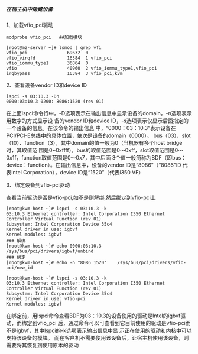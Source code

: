 ##### 在宿主机中隐藏设备

1、加载vfio_pci驱动
 ```
 modprobe vfio_pci   ##加载模块
 ```

 ```
 [root@mz-server ~]# lsmod | grep vfi
 vfio_pci               69632  0
 vfio_virqfd            16384  1 vfio_pci
 vfio_iommu_type1       36864  0
 vfio                   40960  2 vfio_iommu_type1,vfio_pci
 irqbypass              16384  3 vfio_pci,kvm
 ```

 2、查看设备vendor ID和device ID

 ```
 lspci -s 03:10.3 -Dn
 0000:03:10.3 0200: 8086:1520 (rev 01)
 ```

 在上面lspci命令行中，-D选项表示在输出信息中显示设备的domain，-n选项表示用数字的方式显示设
 备的vendor ID和device ID，-s选项表示仅显示后面指定的一个设备的信息。在该命令的输出信息
   中，“0000：03：10.3”表示设备在PCI/PCI-E总线中的具体位置，依次是设备的domain（0000）、
   bus（03）、slot（10）、function（3），其中domain的值一般为0（当机器有多个host bridge时，其取值范
   围是0~0xffff），bus的取值范围是0～0xff，slot取值范围是0～0x1f，function取值范围是0～0x7，其中后面
   3个值一般简称为BDF（即bus：device：function）。在输出信息中，设备的vendor ID是“8086”（“8086”ID
   代表Intel Corporation），device ID是“1520”（代表i350 VF）

   3、绑定设备到vfio-pci驱动

   查看当前驱动是否是vfio-pci,如不是则解绑,然后绑定到vfio-pci上

   ```
   [root@kvm-host ~]# lspci -s 03:10.3 -k
   03:10.3 Ethernet controller: Intel Corporation I350 Ethernet Controller Virtual Function (rev 01)
   Subsystem: Intel Corporation Device 35c4
   Kernel driver in use: igbvf
   Kernel modules: igbvf
   ### 解绑
   [root@kvm-host ~]# echo 0000:03:10.3    /sys/bus/pci/drivers/igbvf/unbind  
   ### 绑定
   [root@kvm-host ~]# echo -n "8086 1520"    /sys/bus/pci/drivers/vfio-pci/new_id
  
   [root@kvm-host ~]# lspci -s 03:10.3 -k
   03:10.3 Ethernet controller: Intel Corporation I350 Ethernet Controller Virtual Function (rev 01)
   Subsystem: Intel Corporation Device 35c4
   Kernel driver in use: vfio-pci
   Kernel modules: igbvf
   ```

   在绑定前，用lspci命令查看BDF为03：10.3的设备使用的驱动是Intel的igbvf驱动，而绑定到vfio_pci
   后，通过命令可以可查看到它目前使用的驱动是vfio-pci而不是igbvf，其中lspci的-k选项表示输出信息中显
   示正在使用的驱动和内核中可以支持该设备的模块。
   而在客户机不需要使用该设备后，让宿主机使用该设备，则需要将其恢复到使用原本的驱动

